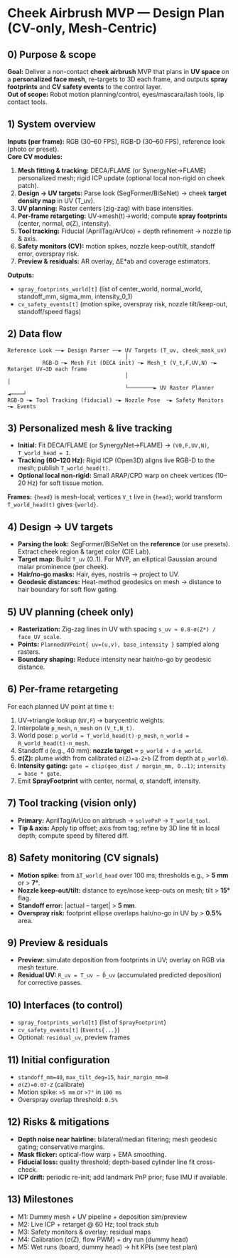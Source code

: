 
# Cheek Airbrush MVP — Design Plan (CV-only, Mesh-Centric)

## 0) Purpose & scope
**Goal:** Deliver a non-contact **cheek airbrush** MVP that plans in **UV space** on a **personalized face mesh**, re-targets to 3D each frame, and outputs **spray footprints** and **CV safety events** to the control layer.  
**Out of scope:** Robot motion planning/control, eyes/mascara/lash tools, lip contact tools.

## 1) System overview
**Inputs (per frame):** RGB (30–60 FPS), RGB-D (30–60 FPS), reference look (photo or preset).  
**Core CV modules:**
1) **Mesh fitting & tracking:** DECA/FLAME (or SynergyNet→FLAME) personalized mesh; rigid ICP update (optional local non-rigid on cheek patch).  
2) **Design → UV targets:** Parse look (SegFormer/BiSeNet) → cheek **target density map** in UV (T_uv).  
3) **UV planning:** Raster centers (zig-zag) with base intensities.  
4) **Per-frame retargeting:** UV→mesh(t)→world; compute **spray footprints** (center, normal, σ(Z), intensity).  
5) **Tool tracking:** Fiducial (AprilTag/ArUco) + depth refinement → nozzle tip & axis.  
6) **Safety monitors (CV):** motion spikes, nozzle keep-out/tilt, standoff error, overspray risk.  
7) **Preview & residuals:** AR overlay, ΔE*ab and coverage estimators.

**Outputs:**  
- `spray_footprints_world[t]` (list of center_world, normal_world, standoff_mm, sigma_mm, intensity_0_1)  
- `cv_safety_events[t]` (motion spike, overspray risk, nozzle tilt/keep-out, standoff/speed flags)

## 2) Data flow
```
Reference Look ──► Design Parser ──► UV Targets (T_uv, cheek_mask_uv)
                                     │
           RGB-D ─► Mesh Fit (DECA init) ─► Mesh_t (V_t,F,UV,N) ─► Retarget UV→3D each frame
                                     │                                 │
                                     └────────► UV Raster Planner ◄────┘
RGB-D ─► Tool Tracking (fiducial) ─► Nozzle Pose  ─► Safety Monitors ─► Events
```

## 3) Personalized mesh & live tracking
- **Initial:** Fit DECA/FLAME (or SynergyNet→FLAME) → `(V0,F,UV,N)`, `T_world_head = I`.  
- **Tracking (60–120 Hz):** Rigid ICP (Open3D) aligns live RGB-D to the mesh; publish `T_world_head(t)`.  
- **Optional local non-rigid:** Small ARAP/CPD warp on cheek vertices (10–20 Hz) for soft tissue motion.

**Frames:** `{head}` is mesh-local; vertices `V_t` live in `{head}`; world transform `T_world_head(t)` gives `{world}`.

## 4) Design → UV targets
- **Parsing the look:** SegFormer/BiSeNet on the **reference** (or use presets). Extract cheek region & target color (CIE Lab).  
- **Target map:** Build `T_uv` (0..1). For MVP, an elliptical Gaussian around malar prominence (per cheek).  
- **Hair/no-go masks:** Hair, eyes, nostrils → project to UV.  
- **Geodesic distances:** Heat-method geodesics on mesh → distance to hair boundary for soft flow gating.

## 5) UV planning (cheek only)
- **Rasterization:** Zig-zag lines in UV with spacing `s_uv ≈ 0.8·σ(Z*) / face_UV_scale`.  
- **Points:** `PlannedUVPoint{ uv=(u,v), base_intensity }` sampled along rasters.  
- **Boundary shaping:** Reduce intensity near hair/no-go by geodesic distance.

## 6) Per-frame retargeting
For each planned UV point at time `t`:
1) UV→triangle lookup (`UV,F`) → barycentric weights.  
2) Interpolate `p_mesh`, `n_mesh` on `(V_t,N_t)`.  
3) World pose: `p_world = T_world_head(t)·p_mesh`, `n_world = R_world_head(t)·n_mesh`.  
4) Standoff `d` (e.g., 40 mm): **nozzle target** = `p_world + d·n_world`.  
5) **σ(Z):** plume width from calibrated `σ(Z)=a·Z+b` (Z from depth at `p_world`).  
6) **Intensity gating:** `gate = clip(geo_dist / margin_mm, 0..1)`; `intensity = base * gate`.  
7) Emit **SprayFootprint** with center, normal, σ, standoff, intensity.

## 7) Tool tracking (vision only)
- **Primary:** AprilTag/ArUco on airbrush → `solvePnP` → `T_world_tool`.  
- **Tip & axis:** Apply tip offset; axis from tag; refine by 3D line fit in local depth; compute speed by filtered diff.

## 8) Safety monitoring (CV signals)
- **Motion spike:** from `ΔT_world_head` over 100 ms; thresholds e.g., > **5 mm** or > **7°**.  
- **Nozzle keep-out/tilt:** distance to eye/nose keep-outs on mesh; tilt > **15°** flag.  
- **Standoff error:** |actual – target| > **5 mm**.  
- **Overspray risk:** footprint ellipse overlaps hair/no-go in UV by > **0.5%** area.

## 9) Preview & residuals
- **Preview:** simulate deposition from footprints in UV; overlay on RGB via mesh texture.  
- **Residual UV:** `R_uv = T_uv − D̂_uv` (accumulated predicted deposition) for corrective passes.

## 10) Interfaces (to control)
- `spray_footprints_world[t]` (list of `SprayFootprint`)  
- `cv_safety_events[t]` (`Events{...}`)  
- Optional: `residual_uv`, preview frames

## 11) Initial configuration
- `standoff_mm=40`, `max_tilt_deg=15`, `hair_margin_mm=8`  
- `σ(Z)=0.07·Z` (calibrate)  
- Motion spike: `>5 mm` or `>7°` in `100 ms`  
- Overspray overlap threshold: `0.5%`

## 12) Risks & mitigations
- **Depth noise near hairline:** bilateral/median filtering; mesh geodesic gating; conservative margins.  
- **Mask flicker:** optical-flow warp + EMA smoothing.  
- **Fiducial loss:** quality threshold; depth-based cylinder line fit cross-check.  
- **ICP drift:** periodic re-init; add landmark PnP prior; fuse IMU if available.

## 13) Milestones
- M1: Dummy mesh + UV pipeline + deposition sim/preview  
- M2: Live ICP + retarget @ 60 Hz; tool track stub  
- M3: Safety monitors & overlay; residual maps  
- M4: Calibration (σ(Z), flow PWM) + dry run (dummy head)  
- M5: Wet runs (board, dummy head) → hit KPIs (see test plan)
